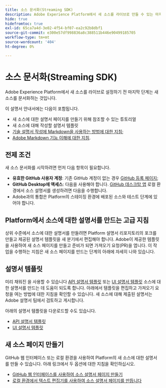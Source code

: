 ```yaml
---
title: 소스 문서화(Streaming SDK)
description: Adobe Experience Platform에서 새 소스를 라이브로 만들 수 있는 마지막 단계는 새 소스를 문서화하는 것입니다.
hide: true
hidefromtoc: true
exl-id: 65ca7a4d-3e02-4f54-bf07-ea2c92b8dbf1
source-git-commit: e300e57df998836a8c388511b446e90499185705
workflow-type: tm+mt
source-wordcount: '404'
ht-degree: 0%

---
```


# 소스 문서화(Streaming SDK)

Adobe Experience Platform에서 새 소스를 라이브로 설정하기 전 마지막 단계는 새 소스를 문서화하는 것입니다.

이 설명서 안내서에는 다음이 포함됩니다.

* 새 소스에 대한 설명서 페이지를 만들기 위해 참조할 수 있는 튜토리얼
* 새 소스에 대해 작성할 설명서 템플릿
* [기술 설명서 작성에 Markdown을 사용하는 방법에 대한 지침](https://experienceleague.adobe.com/docs/contributor/contributor-guide/writing-essentials/markdown.html);
* [Adobe Markdown 기능 이해에 대한 지침](https://experienceleague.adobe.com/docs/contributor/contributor-guide/writing-essentials/markdown.html#custom-markdown-extensions).

## 전제 조건

새 소스 문서화를 시작하려면 먼저 다음 항목이 필요합니다.

* **유효한 GitHub 사용자 계정**: 기존 GitHub 계정이 없는 경우 [GitHub 등록 페이지](https://github.com/);
* **GitHub Desktop에 액세스**: 다음을 사용해야 합니다. [GitHub 데스크탑 앱](https://desktop.github.com/) 로컬 환경에서 소스 설명서를 생성하려면 다음을 수행합니다.
* Adobe과의 통합은 Platform의 스테이징 환경에 배포된 소스와 테스트 단계에 있어야 합니다.

## Platform에서 소스에 대한 설명서를 만드는 고급 지침

상위 수준에서 소스에 대한 설명서를 만들려면 Platform 설명서 리포지토리의 포크를 만들고 제공된 설명서 템플릿을 새 분기에서 편집해야 합니다. Adobe이 제공한 템플릿을 사용하여 새 소스 페이지를 만들고 준비가 되면 가져오기 요청(PR)을 엽니다. 이 작업을 수행하는 지침은 새 소스 페이지를 만드는 단계의 아래에 자세히 나와 있습니다.

## 설명서 템플릿

미리 채워진 을 사용할 수 있습니다 [API 설명서 템플릿](streaming-template-api.md) 또는 [UI 설명서 템플릿](streaming-template-ui.md) 소스에 대한 설명서를 만드는 데 도움이 되도록 합니다. 아래에서 템플릿을 편집하고 가져오기 요청을 여는 방법에 대한 지침을 확인할 수 있습니다. 새 소스에 대해 제출된 설명서는 Adobe 설명서 팀에서 검토하고 게시합니다.

아래의 설명서 템플릿을 다운로드할 수도 있습니다.

* [API 설명서 템플릿](../assets/streaming/streaming-template-api.zip)
* [UI 설명서 템플릿](../assets/streaming/streaming-template-ui.zip)

## 새 소스 페이지 만들기

GitHub 웹 인터페이스 또는 로컬 환경을 사용하여 Platform의 새 소스에 대한 설명서를 만들 수 있습니다. 아래 링크에서 두 옵션에 대한 지침을 확인하십시오.

* [GitHub 웹 인터페이스를 사용하여 소스 설명서 페이지 만들기](../documentation/github.md)
* [로컬 환경에서 텍스트 편집기를 사용하여 소스 설명서 페이지를 만듭니다](../documentation/text-editor.md)
